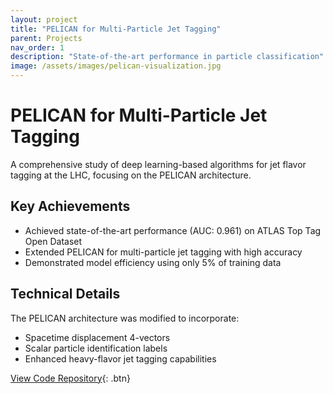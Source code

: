 ```yaml
---
layout: project
title: "PELICAN for Multi-Particle Jet Tagging"
parent: Projects
nav_order: 1
description: "State-of-the-art performance in particle classification"
image: /assets/images/pelican-visualization.jpg
---
```


# PELICAN for Multi-Particle Jet Tagging

A comprehensive study of deep learning-based algorithms for jet flavor tagging at the LHC, focusing on the PELICAN architecture.

## Key Achievements

- Achieved state-of-the-art performance (AUC: 0.961) on ATLAS Top Tag Open Dataset
- Extended PELICAN for multi-particle jet tagging with high accuracy
- Demonstrated model efficiency using only 5% of training data

## Technical Details

The PELICAN architecture was modified to incorporate:
- Spacetime displacement 4-vectors
- Scalar particle identification labels
- Enhanced heavy-flavor jet tagging capabilities

[View Code Repository](https://github.com/yourusername/pelican-project){: .btn}
